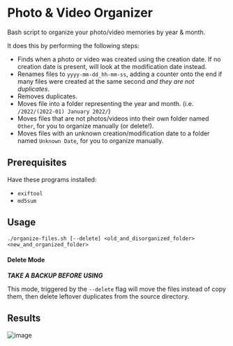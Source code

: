 # Photo & Video Organizer
Bash script to organize your photo/video memories by year & month. 

It does this by performing the following steps:
* Finds when a photo or video was created using the creation date. If no creation date is present, will look at the modification date instead.
* Renames files to `yyyy-mm-dd_hh-mm-ss`, adding a counter onto the end if many files were created at the same second *and they are not duplicates*.
* Removes duplicates.
* Moves file into a folder representing the year and month. (i.e. `/2022/(2022-01) January 2022/`)
* Moves files that are not photos/videos into their own folder named `Other`, for you to organize manually (or delete!).
* Moves files with an unknown creation/modification date to a folder named `Unknown Date`, for you to organize manually.

## Prerequisites
Have these programs installed:
* `exiftool`
* `md5sum`

## Usage
`./organize-files.sh [--delete] <old_and_disorganized_folder> <new_and_organized_folder>` 

#### Delete Mode
***TAKE A BACKUP BEFORE USING***

This mode, triggered by the `--delete` flag will move the files instead of copy them, then delete leftover duplicates from the source directory.

## Results

![image](https://github.com/christensenjairus/photo-video-organizer/assets/58751387/5801986f-f9cc-486e-98fd-54e102d79e42)

